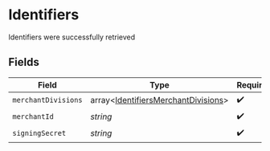 # Identifiers

Identifiers were successfully retrieved


## Fields

| Field                                                                                      | Type                                                                                       | Required                                                                                   | Description                                                                                | Example                                                                                    |
| ------------------------------------------------------------------------------------------ | ------------------------------------------------------------------------------------------ | ------------------------------------------------------------------------------------------ | ------------------------------------------------------------------------------------------ | ------------------------------------------------------------------------------------------ |
| `merchantDivisions`                                                                        | array<[IdentifiersMerchantDivisions](../../models/shared/IdentifiersMerchantDivisions.md)> | :heavy_check_mark:                                                                         | N/A                                                                                        |                                                                                            |
| `merchantId`                                                                               | *string*                                                                                   | :heavy_check_mark:                                                                         | N/A                                                                                        | 8fd9diIy59sj                                                                               |
| `signingSecret`                                                                            | *string*                                                                                   | :heavy_check_mark:                                                                         | N/A                                                                                        | xf833434fg2cffos92632aa6e1e4fc627a9385045gdj937fg2a127gi93cgos873                          |